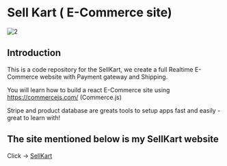 # Sell Kart ( E-Commerce site)

![2](https://user-images.githubusercontent.com/42439091/124088719-d8988a80-da70-11eb-91c4-4014dff75337.png)

## Introduction

This is a code repository for the SellKart, we create a full Realtime E-Commerce website with Payment gateway and Shipping.

You will learn how to build a react E-Commerce site using https://commercejs.com/ (Commerce.js)

Stripe and product database are greats tools to setup apps fast and easily - great to learn with!

## The site mentioned below is my SellKart website

Click -> [SellKart](https://sellkart.netlify.app/)
